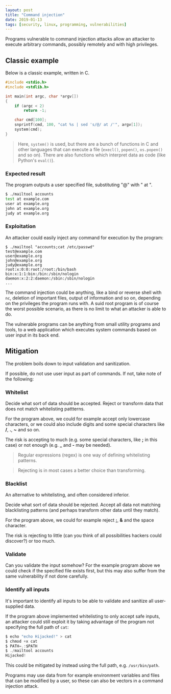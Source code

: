 ```yaml
---
layout: post
title: "Command injection"
date: 2019-01-13
tags: [security, linux, programming, vulnerabilities]
---
```


Programs vulnerable to command injection attacks allow an attacker to execute arbitrary commands, possibly remotely and with high privileges.

## Classic example

Below is a classic example, written in C.

```c
#include <stdio.h>
#include <stdlib.h>

int main(int argc, char *argv[])
{
    if (argc < 2)
        return -1;

    char cmd[100];
    snprintf(cmd, 100, "cat %s | sed 's/@/ at /'", argv[1]);
    system(cmd);
}
```

> Here, `system()` is used, but there are a bunch of functions in C and other languages that can execute a file (`execl()`, `popen()`, `os.popen()` and so on). There are also functions which interpret data as code (like Python's `eval()`).

### Expected result

The program outputs a user specified file, substituting "@" with " at ".

```bash
$ ./mailtool accounts
test at example.com
user at example.org
john at example.org
judy at example.org
```

### Exploitation

An attacker could easily inject any command for execution by the program:

```
$ ./mailtool "accounts;cat /etc/passwd"
test@example.com
user@example.org
john@example.org
judy@example.org
root:x:0:0:root:/root:/bin/bash
bin:x:1:1:bin:/bin:/sbin/nologin
daemon:x:2:2:daemon:/sbin:/sbin/nologin
...
```

The command injection could be anything, like a bind or reverse shell with `nc`, deletion of important files, output of information and so on, depending on the privileges the program runs with. A suid root program is of course the worst possible scenario, as there is no limit to what an attacker is able to do.

The vulnerable programs can be anything from small utility programs and tools, to a web application which executes system commands based on user input in its back end.

## Mitigation

The problem boils down to input validation and sanitization.

If possible, do not use user input as part of commands. If not, take note of the following:

### Whitelist

Decide what sort of data should be accepted.
Reject or transform data that does not match whitelisting pattterns.

For the program above, we could for example accept only lowercase characters, or we could also include digits and some special characters like **/**, **.**, **~** and so on.

The risk is accepting to much (e.g. some special characters, like **;** in this case) or not enough (e.g. **_** and **-** may be needed).

> Regular expressions (regex) is one way of defining whitelisting patterns.

> Rejecting is in most cases a better choice than transforming.

### Blacklist

An alternative to whitelisting, and often considered inferior.

Decide what sort of data should be rejected.
Accept all data not matching blacklisting patterns (and perhaps transform other data until they match).

For the program above, we could for example reject **;**, **&** and the space character.

The risk is rejecting to little (can you think of all possibilities hackers could discover?) or too much.


### Validate

Can you validate the input somehow? For the example program above we could check if the specified file exists first, but this may also suffer from the same vulnerability if not done carefully.

### Identify all inputs

It's important to identify all inputs to be able to validate and sanitize all user-supplied data.

If the program above implemented whitelisting to only accept safe inputs, an attacker could still exploit it by taking advantage of the program not specifying the full path of `cat`:

```c
$ echo "echo Hijacked!" > cat
$ chmod +x cat
$ PATH=.:$PATH
$ ./mailtool accounts
Hijacked!
```

This could be mitigated by instead using the full path, e.g. `/usr/bin/path`.

Programs may use data from for example environment variables and files that can be modified by a user, so these can also be vectors in a command injection attack.
